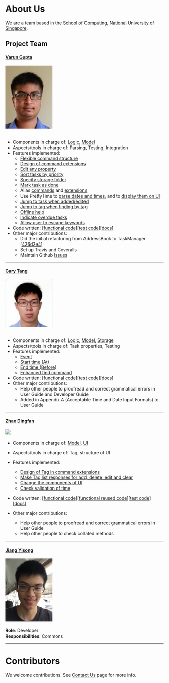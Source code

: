 # About Us

We are a team based in the [School of Computing, National University of Singapore](http://www.comp.nus.edu.sg).

## Project Team

#### [Varun Gupta](http://github.com/varung97) <br>
<img src="images/Varun.png" width="150"><br><br>
* Components in charge of: [Logic](https://github.com/CS2103AUG2016-T16-C3/main/blob/master/docs/DeveloperGuide.md#logic-component), [Model](https://github.com/CS2103AUG2016-T16-C3/main/blob/master/docs/DeveloperGuide.md#model-component)
* Aspects/tools in charge of: Parsing, Testing, Integration
* Features implemented:
   * [Flexible command structure](https://github.com/CS2103AUG2016-T16-C3/main/blob/master/docs/UserGuide.md#overview)
   * [Design of command extensions](https://github.com/CS2103AUG2016-T16-C3/main/blob/master/docs/UserGuide.md#extensions)
   * [Edit any property](https://github.com/CS2103AUG2016-T16-C3/main/blob/master/docs/UserGuide.md#editing-tasks-edit)
   * [Sort tasks by priority](https://github.com/CS2103AUG2016-T16-C3/main/blob/final-user-guide/docs/UserGuide.md#sort-by-priority-level-sort)
   * [Specify storage folder](https://github.com/CS2103AUG2016-T16-C3/main/blob/master/docs/UserGuide.md#specify-a-storage-folder-storage)
   * [Mark task as done](https://github.com/CS2103AUG2016-T16-C3/main/blob/final-user-guide/docs/UserGuide.md#ticking-off-tasks-done)
   * Alias [commands](https://github.com/CS2103AUG2016-T16-C3/main/blob/final-user-guide/docs/UserGuide.md#changing-command-names-alias) and [extensions](https://github.com/CS2103AUG2016-T16-C3/main/pull/74)
   * Use PrettyTime to [parse dates and times](https://github.com/CS2103AUG2016-T16-C3/main/commit/ecbbee9f78bff30453e08b670a0f760bc5f65125), and to [display them on UI](https://github.com/CS2103AUG2016-T16-C3/main/pull/49)
   * [Jump to task when added/edited](https://github.com/CS2103AUG2016-T16-C3/main/pull/52)
   * [Jump to tag when finding by tag](https://github.com/CS2103AUG2016-T16-C3/main/pull/71)
   * [Offline help](https://github.com/CS2103AUG2016-T16-C3/main/blob/final-user-guide/docs/UserGuide.md#viewing-help-help)
   * [Indicate overdue tasks](https://github.com/CS2103AUG2016-T16-C3/main/pull/89)
   * [Allow user to escape keywords](https://github.com/CS2103AUG2016-T16-C3/main/pull/74)
* Code written: [[functional code](https://github.com/CS2103AUG2016-T16-C3/main/blob/master/collated/main/A0147924X.md)][[test code](https://github.com/CS2103AUG2016-T16-C3/main/blob/master/collated/test/A0147924X.md)][[docs](https://github.com/CS2103AUG2016-T16-C3/main/blob/master/collated/docs/A0147924X.md)]
* Other major contributions:
  * Did the initial refactoring from AddressBook to TaskManager [[426d2e4](https://github.com/CS2103AUG2016-T16-C3/main/commit/426d2e40ad05b5ea4d09f92a5f43e0d615c2da83)]
  * Set up Travis and Coveralls
  * Maintain Github [Issues](https://github.com/CS2103AUG2016-T16-C3/main/issues)

-----

#### [Gary Tang](https://github.com/gary-tang)
<img src="images/Gary.png" width="150"><br><br>
* Components in charge of: [Logic](https://github.com/CS2103AUG2016-T16-C3/main/blob/master/docs/DeveloperGuide.md#logic-component), [Model](https://github.com/CS2103AUG2016-T16-C3/main/blob/master/docs/DeveloperGuide.md#model-component), [Storage](https://github.com/CS2103AUG2016-T16-C3/main/blob/master/docs/DeveloperGuide.md#storage-component)
* Aspects/tools in charge of: Task properties, Testing
* Features implemented:
  * [Event](https://github.com/CS2103AUG2016-T16-C3/main/blob/master/docs/UserGuide.md#from-to)
  * [Start time (At](https://github.com/CS2103AUG2016-T16-C3/main/blob/master/docs/UserGuide.md#at))
  * [End time (Before](https://github.com/CS2103AUG2016-T16-C3/main/blob/master/docs/UserGuide.md#before))
  * [Enhanced find command](https://github.com/CS2103AUG2016-T16-C3/main/blob/master/docs/UserGuide.md#find)
* Code written: [[functional code](https://github.com/CS2103AUG2016-T16-C3/main/blob/master/collated/main/A0139621H.md)][[test code](https://github.com/CS2103AUG2016-T16-C3/main/blob/master/collated/test/A0139621H.md)][[docs](https://github.com/CS2103AUG2016-T16-C3/main/blob/master/collated/docs/A0139621H.md)]
* Other major contributions:
  * Help other people to proofread and correct grammatical errors in User Guide and Developer Guide
  * Added in Appendix A (Acceptable Time and Date Input Formats) to User Guide

-----

#### [Zhao Dingfan](https://github.com/ZhaoDingfan)
<img src="images/Zhao Dingfan.png" width="150"><br>

* Components in charge of:
[Model](https://github.com/CS2103AUG2016-T16-C3/main/blob/V0.4/docs/DeveloperGuide.md#model-component),
[UI](https://github.com/CS2103AUG2016-T16-C3/main/blob/V0.4/docs/DeveloperGuide.md#ui-component)
* Aspects/tools in charge of: Tag, structure of UI
* Features implemented:
   * [Design of Tag in command extensions](https://github.com/CS2103AUG2016-T16-C3/main/blob/V0.4/docs/UserGuide.md#extensions)
   * [Make Tag list responses for add, delete, edit and clear](https://github.com/CS2103AUG2016-T16-C3/main/pull/88)
   * [Change the components of UI](https://github.com/CS2103AUG2016-T16-C3/main/pull/55)
   * [Check validation of time](https://github.com/CS2103AUG2016-T16-C3/main/commit/0abb21f743a5dfdf3fa9e9ba284bd5e2ab278d15)

* Code written:
[[functional code](https://github.com/CS2103AUG2016-T16-C3/main/blob/V0.4/collated/main/A0148042M.md)][[functional reused code](https://github.com/CS2103AUG2016-T16-C3/main/blob/V0.4/collated/main/A0148042Mreused.md)][[test code](https://github.com/CS2103AUG2016-T16-C3/main/blob/V0.4/collated/test/A0148042M.md)][[docs](https://github.com/CS2103AUG2016-T16-C3/main/blob/V0.4/collated/docs/A0148042M.md)]

* Other major contributions:
  * Help other people to proofread and correct grammatical errors in User Guide
  * Help other people to check collated methods

-----

#### [Jiang Yisong](http://github.com/whateverJ)
<img src="images/Jiang Yisong.png" width="150"><br><br>
**Role**: Developer<br>
**Responsibilities**: Commons

-----

# Contributors

We welcome contributions. See [Contact Us](ContactUs.md) page for more info.
